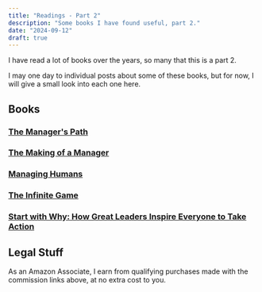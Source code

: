 ```yaml
---
title: "Readings - Part 2"
description: "Some books I have found useful, part 2."
date: "2024-09-12"
draft: true
---
```


I have read a lot of books over the years, so many that this is a part 2.

I may one day to individual posts about some of these books, but for now, I will give a small look into each one here.

## Books

### [The Manager's Path](https://amzn.to/3Xl64G3)

### [The Making of a Manager](https://amzn.to/47utqOg)

### [Managing Humans](https://amzn.to/4d7HM89)

### [The Infinite Game](https://amzn.to/3B8Floy)

### [Start with Why: How Great Leaders Inspire Everyone to Take Action](https://amzn.to/4dUZ5Ld)

## Legal Stuff

As an Amazon Associate, I earn from qualifying purchases made with the commission links above, at no extra cost to you.
